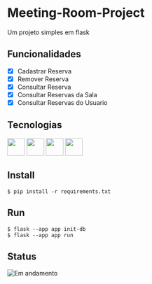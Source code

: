 ﻿# Meeting-Room-Project

Um projeto simples em flask

## Funcionalidades
- [x] Cadastrar Reserva
- [x] Remover Reserva
- [x] Consultar Reserva
- [x] Consultar Reservas da Sala
- [x] Consultar Reservas do Usuario

## Tecnologias
[<img src="https://cdn.jsdelivr.net/gh/devicons/devicon@latest/icons/flask/flask-original.svg" width="40" height="40" />](https://flask.palletsprojects.com/en/3.0.x/) <img src="https://cdn.jsdelivr.net/gh/devicons/devicon@latest/icons/html5/html5-original.svg" width="40" height="40" /> [<img src="https://cdn.jsdelivr.net/gh/devicons/devicon@latest/icons/alpinejs/alpinejs-original.svg" width="40" height="40" />](https://alpinejs.dev) [<img src="https://cdn.jsdelivr.net/gh/devicons/devicon@latest/icons/tailwindcss/tailwindcss-original.svg" width="40" height="40" />](https://tailwindcss.com/)

## Install
```
$ pip install -r requirements.txt
```

## Run
```
$ flask --app app init-db
$ flask --app app run
```

## Status
![Em andamento](https://img.shields.io/badge/status-Em_Andamento-yellow)
